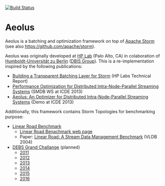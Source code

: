 [![Build Status](https://travis-ci.org/mjsax/aeolus.svg?branch=master)](https://travis-ci.org/mjsax/aeolus)

# Aeolus
Aeolus is a batching and optimization framework on top of [Apache Storm](https://storm.apache.org/) (see also https://github.com/apache/storm).

Aeolus was originally developed at [HP Lab](http://www.hpl.hp.com/) (Palo Alto, CA) in colaboration of [Humboldt-Universität zu Berlin](https://www.hu-berlin.de/?set_language=en&cl=en) ([DBIS Group](http://www.dbis.informatik.hu-berlin.de/index.php?id=5&L=1)). This is a re-implementation inspired by the following publications:
* [Building a Transparent Batching Layer for Storm](http://www.hpl.hp.com/techreports/2013/HPL-2013-69.html) (HP Labs Technical Report)
* [Performance Optimization for Distributed Intra-Node-Parallel Streaming Systems](https://ieeexplore.ieee.org/xpl/login.jsp?tp=&arnumber=6547428&url=http%3A%2F%2Fieeexplore.ieee.org%2Fxpls%2Fabs_all.jsp%3Farnumber%3D6547428) (SMDB WS at ICDE 2013)
* [Aeolus: An Optimizer for Distributed Intra-Node-Parallel Streaming Systems](https://ieeexplore.ieee.org/xpl/login.jsp?tp=&arnumber=6544924&url=http%3A%2F%2Fieeexplore.ieee.org%2Fxpls%2Fabs_all.jsp%3Farnumber%3D6544924) (Demo at ICDE 2013)

Additionally, this framework contains Storm Topologies for benchmarking purpose:
* [Linear Road Benchmark](queries/lrb)
  * [Linear Road Benachmark web page](http://www.cs.brandeis.edu/~linearroad/)
  * Paper: [Linear Road: A Stream Data Management Benchmark](https://dl.acm.org/citation.cfm?id=1316732) (VLDB 2004)
* [DEBS Grand Challange](queries/debs) (planned)
  * [2011](http://debs2011.fzi.de/index.php/challenge)
  * [2012](http://www.csw.inf.fu-berlin.de/debs2012/grandchallenge.html)
  * [2013](http://www.orgs.ttu.edu/debs2013/index.php?goto=cfchallengedetails)
  * [2014](http://www.cse.iitb.ac.in/debs2014/?page_id=42)
  * [2015](http://www.debs2015.org/call-grand-challenge.html)
  * [2016](http://www.ics.uci.edu/~debs2016/call-grand-challenge.html)
